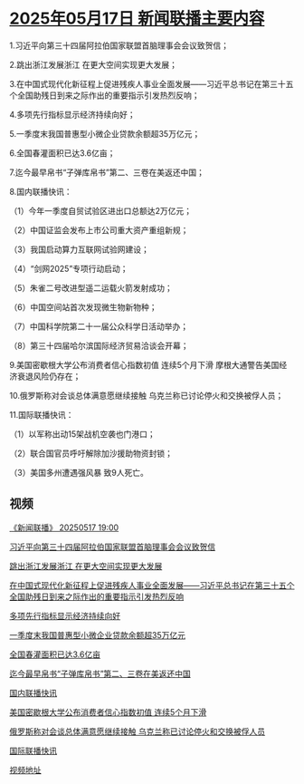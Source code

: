 # [2025年05月17日 新闻联播主要内容](https://tv.cctv.com/lm/xwlb/day/20250517.shtml)

1.习近平向第三十四届阿拉伯国家联盟首脑理事会会议致贺信；

2.跳出浙江发展浙江 在更大空间实现更大发展；

3.在中国式现代化新征程上促进残疾人事业全面发展——习近平总书记在第三十五个全国助残日到来之际作出的重要指示引发热烈反响；

4.多项先行指标显示经济持续向好；

5.一季度末我国普惠型小微企业贷款余额超35万亿元；

6.全国春灌面积已达3.6亿亩；

7.迄今最早帛书“子弹库帛书”第二、三卷在美返还中国；

8.国内联播快讯：

（1）今年一季度自贸试验区进出口总额达2万亿元；

（2）中国证监会发布上市公司重大资产重组新规；

（3）我国启动算力互联网试验网建设；

（4）“剑网2025”专项行动启动；

（5）朱雀二号改进型遥二运载火箭发射成功；

（6）中国空间站首次发现微生物新物种；

（7）中国科学院第二十一届公众科学日活动举办；

（8）第三十四届哈尔滨国际经济贸易洽谈会开幕；

9.美国密歇根大学公布消费者信心指数初值 连续5个月下滑 摩根大通警告美国经济衰退风险仍存在；

10.俄罗斯称对会谈总体满意愿继续接触 乌克兰称已讨论停火和交换被俘人员；

11.国际联播快讯：

（1）以军称出动15架战机空袭也门港口；

（2）联合国官员呼吁解除加沙援助物资封锁；

（3）美国多州遭遇强风暴 致9人死亡。

## 视频

[《新闻联播》 20250517 19:00](https://tv.cctv.com/2025/05/17/VIDEadWrPm7kLbHGX0a1cEeo250517.shtml)

[习近平向第三十四届阿拉伯国家联盟首脑理事会会议致贺信](https://tv.cctv.com/2025/05/17/VIDEBB3QwZzRQ2gfW7E0gCpo250517.shtml)

[跳出浙江发展浙江 在更大空间实现更大发展](https://tv.cctv.com/2025/05/17/VIDEusjfwA39tAJUkjz3AJs1250517.shtml)

[在中国式现代化新征程上促进残疾人事业全面发展——习近平总书记在第三十五个全国助残日到来之际作出的重要指示引发热烈反响](https://tv.cctv.com/2025/05/17/VIDEb4aNqoaBrzxwFvvJZEeo250517.shtml)

[多项先行指标显示经济持续向好](https://tv.cctv.com/2025/05/17/VIDEC0lR5WovQiXFL8fbVg4U250517.shtml)

[一季度末我国普惠型小微企业贷款余额超35万亿元](https://tv.cctv.com/2025/05/17/VIDEKQJOOwibjtK5SB9OzFsB250517.shtml)

[全国春灌面积已达3.6亿亩](https://tv.cctv.com/2025/05/17/VIDE0IoasPyjb2cPs1QGMuBC250517.shtml)

[迄今最早帛书“子弹库帛书”第二、三卷在美返还中国](https://tv.cctv.com/2025/05/17/VIDERti1zbNqDWtV91ITwmMd250517.shtml)

[国内联播快讯](https://tv.cctv.com/2025/05/17/VIDElcZhRwzK4Ogd13wUwfQu250517.shtml)

[美国密歇根大学公布消费者信心指数初值 连续5个月下滑](https://tv.cctv.com/2025/05/17/VIDEi2tlqKH9X3sMfWwKuXJD250517.shtml)

[俄罗斯称对会谈总体满意愿继续接触 乌克兰称已讨论停火和交换被俘人员](https://tv.cctv.com/2025/05/17/VIDELWBUKb6V4tRGhUwjFe3O250517.shtml)

[国际联播快讯](https://tv.cctv.com/2025/05/17/VIDEnXVCdpzqYVXCa1svFqZN250517.shtml)

[视频地址](https://tv.cctv.com/lm/xwlb/day/20250517.shtml) 

